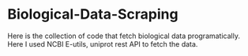 # Biological-Data-Scraping
Here is the collection of code that fetch biological data programatically.\
Here I used NCBI E-utils, uniprot rest API to fetch the data.
